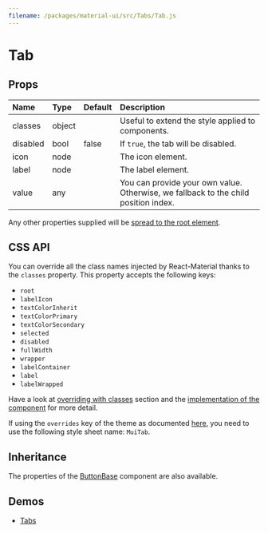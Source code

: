 ```yaml
---
filename: /packages/material-ui/src/Tabs/Tab.js
---
```


<!--- This documentation is automatically generated, do not try to edit it. -->

# Tab



## Props

| Name | Type | Default | Description |
|:-----|:-----|:--------|:------------|
| <span class="prop-name">classes</span> | <span class="prop-type">object |  | Useful to extend the style applied to components. |
| <span class="prop-name">disabled</span> | <span class="prop-type">bool | <span class="prop-default">false</span> | If `true`, the tab will be disabled. |
| <span class="prop-name">icon</span> | <span class="prop-type">node |  | The icon element. |
| <span class="prop-name">label</span> | <span class="prop-type">node |  | The label element. |
| <span class="prop-name">value</span> | <span class="prop-type">any |  | You can provide your own value. Otherwise, we fallback to the child position index. |

Any other properties supplied will be [spread to the root element](/guides/api#spread).

## CSS API

You can override all the class names injected by React-Material thanks to the `classes` property.
This property accepts the following keys:
- `root`
- `labelIcon`
- `textColorInherit`
- `textColorPrimary`
- `textColorSecondary`
- `selected`
- `disabled`
- `fullWidth`
- `wrapper`
- `labelContainer`
- `label`
- `labelWrapped`

Have a look at [overriding with classes](/customization/overrides#overriding-with-classes) section
and the [implementation of the component](http://git.dev.sh.ctripcorp.com/sixthquake/react-material/tree/develop/packages/material-ui/src/Tabs/Tab.js)
for more detail.

If using the `overrides` key of the theme as documented
[here](/customization/themes#customizing-all-instances-of-a-component-type),
you need to use the following style sheet name: `MuiTab`.

## Inheritance

The properties of the [ButtonBase](/api/button-base) component are also available.

## Demos

- [Tabs](/demos/tabs)

